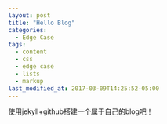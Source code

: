 ```yaml
---
layout: post
title: "Hello Blog"
categories:
  - Edge Case
tags:
  - content
  - css
  - edge case
  - lists
  - markup
last_modified_at: 2017-03-09T14:25:52-05:00
---
```


使用jekyll+github搭建一个属于自己的blog吧！
